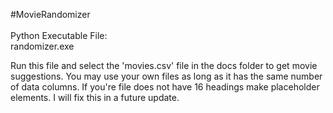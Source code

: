 #MovieRandomizer
<br>
<br>
Python Executable File:
<br>
randomizer.exe
<br>

Run this file and select the 'movies.csv' file in the docs folder to get movie suggestions. You may use your own files as long as it has the same number of data columns. If you're file does not have 16 headings make placeholder elements. I will fix this in a future update. 

